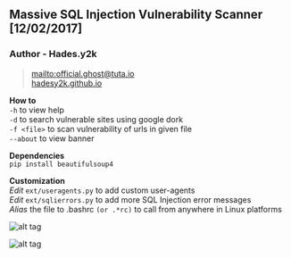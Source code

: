 ## Massive SQL Injection Vulnerability Scanner [12/02/2017]  
### Author  - Hades.y2k  
> [mailto:official.ghost@tuta.io](official.ghost@tuta.io)  
> [hadesy2k.github.io](https://www.hadesy2k.github.io)  

**How to**  
`-h` to view help  
`-d` to search vulnerable sites using google dork  
`-f <file>` to scan vulnerability of urls in given file  
`--about` to view banner  

**Dependencies**  
`pip install beautifulsoup4`  

**Customization**  
*Edit* `ext/useragents.py` to add custom user-agents  
*Edit* `ext/sqlierrors.py` to add more SQL Injection error messages  
*Alias* the file to .bashrc `(or .*rc)` to call from anywhere in Linux platforms 

![alt tag](https://github.com/Hadesy2k/sqlivulscan/blob/master/screenshots/1.png?raw=true)

![alt tag](https://github.com/Hadesy2k/sqlivulscan/blob/master/screenshots/2.png?raw=true)

